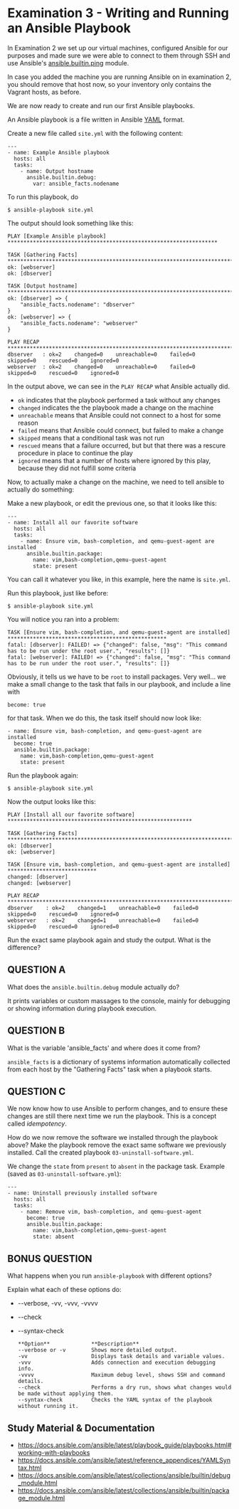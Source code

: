 # Examination 3 - Writing and Running an Ansible Playbook

In Examination 2 we set up our virtual machines, configured Ansible for our
purposes and made sure we were able to connect to them through SSH and use Ansible's
[ansible.builtin.ping](https://docs.ansible.com/ansible/latest/collections/ansible/builtin/ping_module.html) module.

In case you added the machine you are running Ansible on in examination 2, you should remove that host now,
so your inventory only contains the Vagrant hosts, as before.

We are now ready to create and run our first Ansible playbooks.

An Ansible playbook is a file written in Ansible [YAML](https://yaml.org/) format.

Create a new file called `site.yml` with the following content:

    ---
    - name: Example Ansible playbook
      hosts: all
      tasks:
        - name: Output hostname
          ansible.builtin.debug:
            var: ansible_facts.nodename

To run this playbook, do

    $ ansible-playbook site.yml

The output should look something like this:

    PLAY [Example Ansible playbook] ******************************************************************

    TASK [Gathering Facts] ***************************************************************************
    ok: [webserver]
    ok: [dbserver]

    TASK [Output hostname] ***************************************************************************
    ok: [dbserver] => {
        "ansible_facts.nodename": "dbserver"
    }
    ok: [webserver] => {
        "ansible_facts.nodename": "webserver"
    }

    PLAY RECAP ***************************************************************************************
    dbserver   : ok=2    changed=0    unreachable=0    failed=0    skipped=0    rescued=0    ignored=0
    webserver  : ok=2    changed=0    unreachable=0    failed=0    skipped=0    rescued=0    ignored=0

In the output above, we can see in the `PLAY RECAP` what Ansible actually did.

- `ok` indicates that the playbook performed a task without any changes
- `changed` indicates the the playbook made a change on the machine
- `unreachable` means that Ansible could not connect to a host for some reason
- `failed` means that Ansible could connect, but failed to make a change
- `skipped` means that a conditional task was not run
- `rescued` means that a failure occurred, but but that there was a rescure procedure in place to
  continue the play
- `ignored` means that a number of hosts where ignored by this play, because they did not fulfill
  some criteria

Now, to actually make a change on the machine, we need to tell ansible to actually do something:

Make a new playbook, or edit the previous one, so that it looks like this:

    ---
    - name: Install all our favorite software
      hosts: all
      tasks:
        - name: Ensure vim, bash-completion, and qemu-guest-agent are installed
          ansible.builtin.package:
            name: vim,bash-completion,qemu-guest-agent
            state: present

You can call it whatever you like, in this example, here the name is `site.yml`.

Run this playbook, just like before:

    $ ansible-playbook site.yml

You will notice you ran into a problem:

    TASK [Ensure vim, bash-completion, and qemu-guest-agent are installed] **************************************************
    fatal: [dbserver]: FAILED! => {"changed": false, "msg": "This command has to be run under the root user.", "results": []}
    fatal: [webserver]: FAILED! => {"changed": false, "msg": "This command has to be run under the root user.", "results": []}

Obviously, it tells us we have to be `root` to install packages. Very well... we make a
small change to the task that fails in our playbook, and include a line with

    become: true

for that task. When we do this, the task itself should now look like:

    - name: Ensure vim, bash-completion, and qemu-guest-agent are installed
      become: true
      ansible.builtin.package:
        name: vim,bash-completion,qemu-guest-agent
        state: present

Run the playbook again:

    $ ansible-playbook site.yml

Now the output looks like this:

    PLAY [Install all our favorite software] **********************************************************

    TASK [Gathering Facts] ****************************************************************************
    ok: [dbserver]
    ok: [webserver]

    TASK [Ensure vim, bash-completion, and qemu-guest-agent are installed] ****************************
    changed: [dbserver]
    changed: [webserver]

    PLAY RECAP ****************************************************************************************
    dbserver    : ok=2    changed=1    unreachable=0    failed=0    skipped=0    rescued=0    ignored=0
    webserver   : ok=2    changed=1    unreachable=0    failed=0    skipped=0    rescued=0    ignored=0

Run the exact same playbook again and study the output. What is the difference?

## QUESTION A

What does the `ansible.builtin.debug` module actually do?

It prints variables or custom massages to the console, mainly for debugging or showing information during playbook execution.

## QUESTION B

What is the variable 'ansible_facts' and where does it come from?

`ansible_facts` is a dictionary of systems information automatically collected from each host by the "Gathering Facts" task when a playbook starts.

## QUESTION C

We now know how to use Ansible to perform changes, and to ensure these changes are still there
next time we run the playbook. This is a concept called _idempotency_.

How do we now remove the software we installed through the playbook above? Make the
playbook remove the exact same software we previously installed. Call the created
playbook `03-uninstall-software.yml`.

We change the `state` from `present` to `absent` in the package task.
Example (saved as `03-uninstall-software.yml`):

    ---
    - name: Uninstall previously installed software
      hosts: all
      tasks:
        - name: Remove vim, bash-completion, and qemu-guest-agent
          become: true
          ansible.builtin.package:
            name: vim,bash-completion,qemu-guest-agent
            state: absent

## BONUS QUESTION

What happens when you run `ansible-playbook` with different options?

Explain what each of these options do:

- --verbose, -vv, -vvv, -vvvv
- --check
- --syntax-check

      **Option**             **Description**
      --verbose or -v        Shows more detailed output.
      -vv                    Displays task details and variable values.
      -vvv                   Adds connection and execution debugging info.
      -vvvv                  Maximum debug level, shows SSH and command details.
      --check                Performs a dry run, shows what changes would be made without applying them.
      --syntax-check         Checks the YAML syntax of the playbook without running it.

## Study Material & Documentation

- https://docs.ansible.com/ansible/latest/playbook_guide/playbooks.html#working-with-playbooks
- https://docs.ansible.com/ansible/latest/reference_appendices/YAMLSyntax.html
- https://docs.ansible.com/ansible/latest/collections/ansible/builtin/debug_module.html
- https://docs.ansible.com/ansible/latest/collections/ansible/builtin/package_module.html
